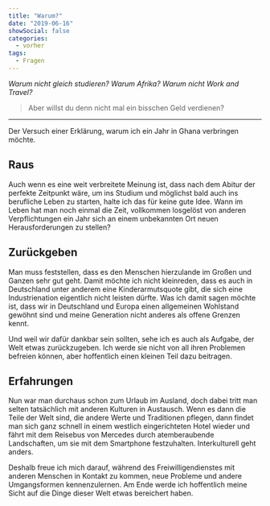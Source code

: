 ```yaml
---
title: "Warum?"
date: "2019-06-16"
showSocial: false
categories:
  - vorher
tags:
  - Fragen
---
```


_Warum nicht gleich studieren? Warum Afrika? Warum nicht Work and Travel?_

> Aber willst du denn nicht mal ein bisschen Geld verdienen?

---

Der Versuch einer Erklärung, warum ich ein Jahr in Ghana verbringen möchte.

<!--more-->

## Raus

Auch wenn es eine weit verbreitete Meinung ist, dass nach dem Abitur der
perfekte Zeitpunkt wäre, um ins Studium und möglichst bald auch ins berufliche
Leben zu starten, halte ich das für keine gute Idee. Wann im Leben hat man noch
einmal die Zeit, vollkommen losgelöst von anderen Verpflichtungen ein Jahr
sich an einem unbekannten Ort neuen Herausforderungen zu stellen?

## Zurückgeben

Man muss feststellen, dass es den Menschen hierzulande im Großen und Ganzen
sehr gut geht. Damit möchte ich nicht kleinreden, dass es auch in Deutschland
unter anderem eine Kinderarmutsquote gibt, die sich eine Industrienation
eigentlich nicht leisten dürfte. Was ich damit sagen möchte ist, dass wir
in Deutschland und Europa einen allgemeinen Wohlstand gewöhnt sind und meine
Generation nicht anderes als offene Grenzen kennt.

Und weil wir dafür dankbar sein sollten, sehe ich es auch als Aufgabe, der
Welt etwas zurückzugeben. Ich werde sie nicht von all ihren Problemen
befreien können, aber hoffentlich einen kleinen Teil dazu beitragen.

## Erfahrungen

Nun war man durchaus schon zum Urlaub im Ausland, doch dabei tritt man selten
tatsächlich mit anderen Kulturen in Austausch. Wenn es dann die Teile der Welt
sind, die andere Werte und Traditionen pflegen, dann findet man sich ganz
schnell in einem westlich eingerichteten Hotel wieder und fährt mit dem
Reisebus von Mercedes durch atemberaubende Landschaften, um sie mit dem
Smartphone festzuhalten. Interkulturell geht anders.

Deshalb freue ich mich darauf, während des Freiwilligendienstes mit anderen
Menschen in Kontakt zu kommen, neue Probleme und andere Umgangsformen
kennenzulernen. Am Ende werde ich hoffentlich meine Sicht auf die Dinge dieser
Welt etwas bereichert haben.
